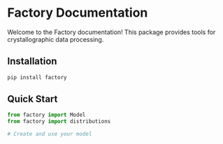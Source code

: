 # Factory Documentation

Welcome to the Factory documentation! This package provides tools for crystallographic data processing.

## Installation

```bash
pip install factory
```

## Quick Start

```python
from factory import Model
from factory import distributions

# Create and use your model
